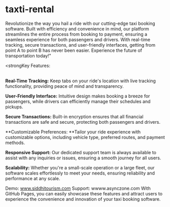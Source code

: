 # taxti-rental
Revolutionize the way you hail a ride with our cutting-edge taxi booking software. Built with efficiency and convenience in mind, our platform streamlines the entire process from booking to payment, ensuring a seamless experience for both passengers and drivers. With real-time tracking, secure transactions, and user-friendly interfaces, getting from point A to point B has never been easier. Experience the future of transportation today!"

<strongKey Features:</strong></br></br>

**Real-Time Tracking:** Keep tabs on your ride's location with live tracking functionality, providing peace of mind and transparency.

**User-Friendly Interface:** Intuitive design makes booking a breeze for passengers, while drivers can efficiently manage their schedules and pickups.

**Secure Transactions:** Built-in encryption ensures that all financial transactions are safe and secure, protecting both passengers and drivers.

**Customizable Preferences: **Tailor your ride experience with customizable options, including vehicle type, preferred routes, and payment methods.

**Responsive Support:** Our dedicated support team is always available to assist with any inquiries or issues, ensuring a smooth journey for all users.

**Scalability:** Whether you're a small-scale operation or a large fleet, our software scales effortlessly to meet your needs, ensuring reliability and performance at any scale.


Demo: www.siddhitourism.com
Support: wwww.asynczone.com
With GitHub Pages, you can easily showcase these features and attract users to experience the convenience and innovation of your taxi booking software.
